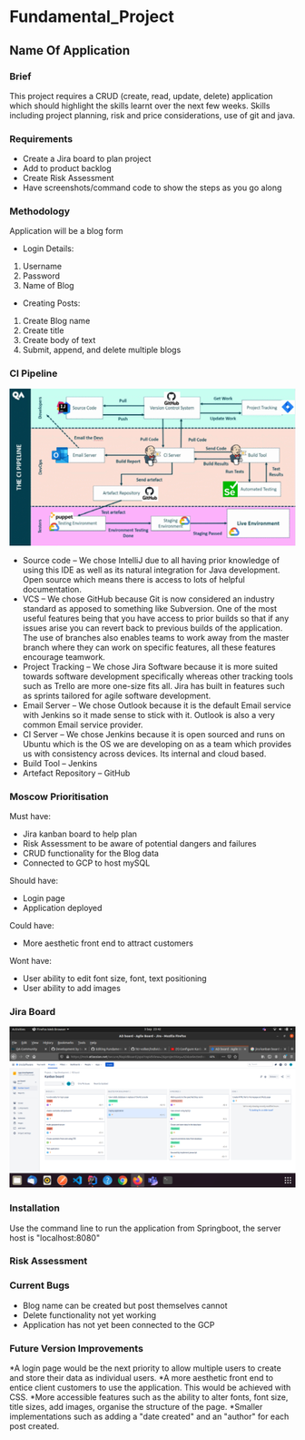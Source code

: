 # Fundamental_Project

## Name Of Application

### Brief

This project requires a CRUD (create, read, update, delete) application which should highlight the skills learnt over the next few weeks. Skills including project planning, risk and price considerations, use of git and java.

### Requirements

* Create a Jira board to plan project 
* Add to product backlog
* Create Risk Assessment 
* Have screenshots/command code to show the steps as you go along


### Methodology

Application will be a blog form

* Login Details:
 1. Username
 2. Password
 3. Name of Blog
 
 
* Creating Posts:
 1. Create Blog name
 2. Create title
 3. Create body of text
 4. Submit, append, and delete multiple blogs
  
### CI Pipeline
![CI Pipeline](https://github.com/makhdoomshabir/Fundamental_Project/blob/master/CI_Pipeline(1)image.gif)

* Source code – We chose IntelliJ due to all having prior knowledge of using this IDE as well as its natural integration for Java development. Open source which means there is access to lots of helpful documentation.
* VCS – We chose GitHub because Git is now considered an industry standard as apposed to something like Subversion. One of the most useful features being that you have access to prior builds so that if any issues arise you can revert back to previous builds of the application. The use of branches also enables teams to work away from the master branch where they can work on specific features, all these features encourage teamwork. 
* Project Tracking – We chose Jira Software because it is more suited towards software development specifically whereas other tracking tools such as Trello are more one-size fits all. Jira has built in features such as sprints tailored for agile software development.
* Email Server – We chose Outlook because it is the default Email service with Jenkins so it made sense to stick with it. Outlook is also a very common Email service provider.
* CI Server – We chose Jenkins because it is open sourced and runs on Ubuntu which is the OS we are developing on as a team which provides us with consistency across devices. Its internal and cloud based. 
* Build Tool – Jenkins
* Artefact Repository – GitHub
### Moscow Prioritisation 

Must have:
* Jira kanban board to help plan
* Risk Assessment to be aware of potential dangers and failures
* CRUD functionality for the Blog data
* Connected to GCP to host mySQL

Should have:
* Login page 
* Application deployed

Could have:
* More aesthetic front end to attract customers

Wont have:
* User ability to edit font size, font, text positioning
* User ability to add images


### Jira Board
![jira board](https://github.com/makhdoomshabir/Fundamental_Project/blob/master/Screenshot%20from%202020-09-03%2023-42-37.png)

### Installation
Use the command line to run the application from Springboot, the server host is "localhost:8080"

### Risk Assessment

### Current Bugs

* Blog name can be created but post themselves cannot
* Delete functionality not yet working 
* Application has not yet been connected to the GCP

### Future Version Improvements 

*A login page would be the next priority to allow multiple users to create and store their data as individual users. 
*A more aesthetic front end to entice client customers to use the application. This would be achieved with CSS.
*More accessible features such as the ability to alter fonts, font size, title sizes, add images, organise the structure of the page.
*Smaller implementations such as adding a "date created" and an "author" for each post created.
